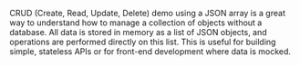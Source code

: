 CRUD (Create, Read, Update, Delete) demo using a JSON array is a great way to understand how to manage a collection of objects without a database. 
All data is stored in memory as a list of JSON objects, and operations are performed directly on this list. 
This is useful for building simple, stateless APIs or for front-end development where data is mocked.
